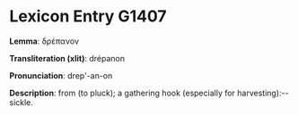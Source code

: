 # Lexicon Entry G1407

**Lemma**: δρέπανον

**Transliteration (xlit)**: drépanon

**Pronunciation**: drep'-an-on

**Description**:
from  (to pluck); a gathering hook (especially for harvesting):--sickle.
